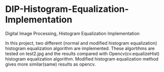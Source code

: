# DIP-Histogram-Equalization-Implementation
Digital Image Processing, Histogram Equalization Implementation 

In this project, two different (normal and modified histogram equalization) histogram equalization algorithm are implemented. 
These algortihms are tested on test2.jpg and the results compared with Opencv(cv.equalizeHist) histogram equalization algorithm. 
Modified histogram equalization method gives more similar(same) results as opencv. 

